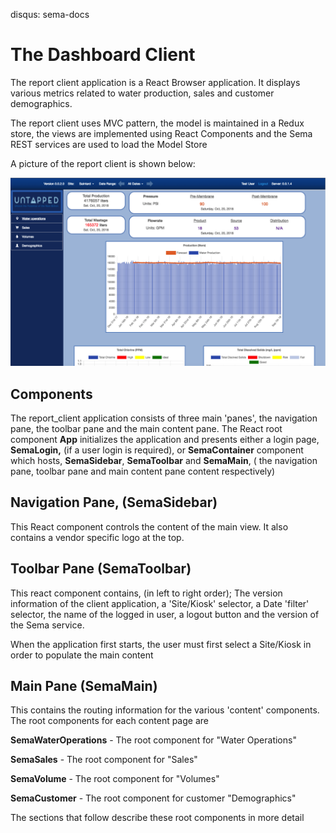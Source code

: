 disqus: sema-docs

# The Dashboard Client

The report client application is a React Browser application. It displays various metrics related to water production, sales and customer demographics.

The report client uses MVC pattern, the model is maintained in a Redux store, the views are implemented using React Components and the Sema REST services are used to load the Model Store

A picture of the report client is shown below:

![Report Client Home][report-client-home]

## Components

The report_client 
application consists of three main 'panes', the navigation pane, the 
toolbar pane and the main content pane. The React root component **App** initializes the application and presents either a login page, **SemaLogin,** (if a user login is required), or **SemaContainer** component which hosts, **SemaSidebar**, **SemaToolbar** and **SemaMain**, ( the navigation pane, toolbar pane and main content pane content respectively)

## Navigation Pane, (SemaSidebar)

This React component controls the content of the main view. It also contains a vendor specific logo at the top.

## Toolbar Pane (SemaToolbar)

This
 react component contains, (in left to right order); The version 
information of the client application, a 'Site/Kiosk' selector, a Date 
'filter' selector, the name of the logged in user, a logout button and 
the version of the Sema service.

When the application first starts, the user must first select a Site/Kiosk in order to populate the main content

## Main Pane (SemaMain)

This contains the routing information for the various 'content' components. The root components for each content page are

**SemaWaterOperations** - The root component for "Water Operations"

**SemaSales** - The root component for "Sales"

**SemaVolume** - The root component for "Volumes"

**SemaCustomer** - The root component for customer "Demographics"

The sections that follow describe these root components in more detail

<!-- Images are referenced from here -->
[report-client-home]: ../assets/images/report_client_home.png